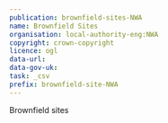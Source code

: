 ```yaml
---
publication: brownfield-sites-NWA
name: Brownfield Sites
organisation: local-authority-eng:NWA
copyright: crown-copyright
licence: ogl
data-url: 
data-gov-uk: 
task: _csv
prefix: brownfield-site-NWA
---
```


Brownfield sites

